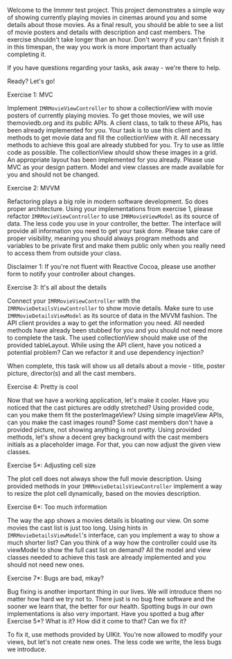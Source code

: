 Welcome to the Immmr test project.
This project demonstrates a simple way of showing currently playing movies in cinemas around you
and some details about those movies.
As a final result, you should be able to see a list of movie posters and details with description and cast members.
The exercise shouldn't take longer than an hour. Don't worry if you can't finish it in this timespan, the way you work is more important than actually completing it.

If you have questions regarding your tasks, ask away - we're there to help.

Ready? Let's go!

Exercise 1: MVC

Implement `IMRMovieViewController` to show a collectionView with movie posters of currently playing movies.
To get those movies, we will use themoviedb.org and its public APIs.
A client class, to talk to these APIs, has been already implemented for you.
Your task is to use this client and its methods to get movie data and fill the collectionView with it.
All necessary methods to achieve this goal are already stubbed for you.
Try to use as little code as possible.
The collectionView should show these images in a grid. An appropriate layout has been implemented for you already.
Please use MVC as your design pattern. Model and view classes are made available for you and should not be changed.

Exercise 2: MVVM

Refactoring plays a big role in modern software development. So does proper architecture.
Using your implementations from exercise 1, please refactor `IMRMovieViewController` to use `IMRMovieViewModel`
as its source of data. The less code you use in your controller, the better.
The interface will provide all information you need to get your task done.
Please take care of proper visibility, meaning you should always program methods and variables to be private first and make them public only when you really need to access them from outside your class.

Disclaimer 1:
If you're not fluent with Reactive Cocoa, please use another form to notify your controller about changes.

Exercise 3: It's all about the details

Connect your `IMRMovieViewController` with the `IMRMovieDetailsViewController` to show movie details.
Make sure to use `IMRMovieDetailsViewModel` as its source of data in the MVVM fashion.
The API client provides a way to get the information you need.
All needed methods have already been stubbed for you and you should not need more to complete the task.
The used collectionView should make use of the provided tableLayout.
While using the API client, have you noticed a potential problem? Can we refactor it and use dependency injection?

When complete, this task will show us all details about a movie - title, poster picture, director(s) and all the cast members.

Exercise 4: Pretty is cool

Now that we have a working application, let's make it cooler.
Have you noticed that the cast pictures are oddly stretched? Using provided code, can you make them fit the posterImageView?
Using simple imageView APIs, can you make the cast images round?
Some cast members don't have a provided picture, not showing anything is not pretty.
Using provided methods, let's show a decent grey background with the cast members initials as a placeholder image.
For that, you can now adjust the given view classes.

Exercise 5*: Adjusting cell size

The plot cell does not always show the full movie description.
Using provided methods in your `IMRMovieDetailsViewController` implement a way to resize the plot cell dynamically, based on the movies description.

Exercise 6*: Too much information

The way the app shows a movies details is bloating our view. On some movies the cast list is just too long.
Using hints in `IMRMovieDetailsViewModel`'s interface, can you implement a way to show a much shorter list?
Can you think of a way how the controller could use its viewModel to show the full cast list on demand?
All the model and view classes needed to achieve this task are already implemented and you should not need new ones.

Exercise 7*: Bugs are bad, mkay?

Bug fixing is another important thing in our lives. We will introduce them no matter how hard we try not to. There just is no bug free software and the sooner we learn that, the better for our health.
Spotting bugs in our own implementations is also very important.
Have you spotted a bug after Exercise 5*?
What is it?
How did it come to that?
Can we fix it?

To fix it, use methods provided by UIKit. You're now allowed to modify your views, but let's not create new ones. The less code we write, the less bugs we introduce.

